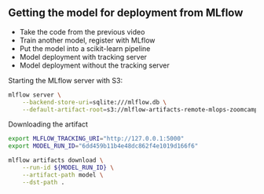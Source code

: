 ## Getting the model for deployment from MLflow

* Take the code from the previous video
* Train another model, register with MLflow
* Put the model into a scikit-learn pipeline
* Model deployment with tracking server
* Model deployment without the tracking server

Starting the MLflow server with S3:

```bash
mlflow server \
    --backend-store-uri=sqlite:///mlflow.db \
    --default-artifact-root=s3://mlflow-artifacts-remote-mlops-zoomcamp/
```

Downloading the artifact

```bash
export MLFLOW_TRACKING_URI="http://127.0.0.1:5000"
export MODEL_RUN_ID="6dd459b11b4e48dc862f4e1019d166f6"

mlflow artifacts download \
    --run-id ${MODEL_RUN_ID} \
    --artifact-path model \
    --dst-path .
```